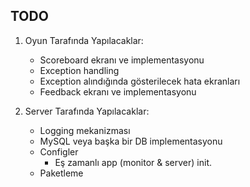 ## TODO
1. Oyun Tarafında Yapılacaklar:
    * Scoreboard ekranı ve implementasyonu
    * Exception handling
    * Exception alındığında gösterilecek hata ekranları
    * Feedback ekranı ve implementasyonu
    
2. Server Tarafında Yapılacaklar:
    * Logging mekanizması
    * MySQL veya başka bir DB implementasyonu
    * Configler
        * Eş zamanlı app (monitor & server) init.
    * Paketleme
